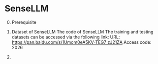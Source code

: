# SenseLLM

0. Prerequisite
1. Dataset of SenseLLM
  The code of SenseLLM
  The training and testing datasets can be accessed via the following link:
  URL: https://pan.baidu.com/s/1Umom0eA5KV-TEG7_zJ21ZA
  Access code: 2026

2. 
